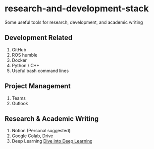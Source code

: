 # research-and-development-stack
Some useful tools for research, development, and academic writing

## Development Related
1. GitHub
2. ROS humble
3. Docker
4. Python / C++
5. Useful bash command lines

## Project Management
1. Teams
2. Outlook

## Research & Academic Writing
1. Notion (Personal suggested)
2. Google Colab, Drive
3. Deep Learning [Dive into Deep Learning](https://d2l.ai/)

